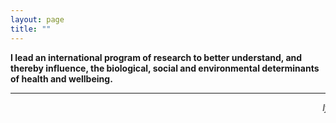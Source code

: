 ```yaml
---
layout: page
title: ""
---
```


**I lead an international program of research to better understand, and thereby influence, the biological, social and environmental determinants of health and wellbeing.** 

[comment]: <> (Keep everything in the round brackets in the next two lines and delete the rest of the text to uncomment)
[comment]: <> (!Albert Einstein:)
[comment]: <> (!> If we knew what it was we were doing, it would not be called research, would it?)

**  **

<html>
<marquee behavior="scroll" direction="left"><i>If we knew what it was we were doing, it would not be called research, would it? </i> - Albert Einstein. &emsp;
  <i>One accurate measurement is worth a thousand expert opinions</i> - Grace Hopper. &emsp;
  <i>Make a habit of two things: to help; or at least to do no harm</i> - Hippocrates. &emsp;
  <i>The threat is the virus, not the people.</i> - UN Human Rights, Office of the High Commissioner. &emsp;
  <i>In these <u>unprecedented and uncertain times</u> we must get used to the <u>new normal</u>, which is important, <u>now more than ever</u>. Because after all, we are <u>all in this together</u> and are in <u>uncharted waters</u>. Please consider this quote through a <u>different lens</u>.  </i> - Gavin Pereira. An amalgamation of clich&eacute;s during the COVID-19 pandemic. &emsp;
  </marquee>
</html>  
